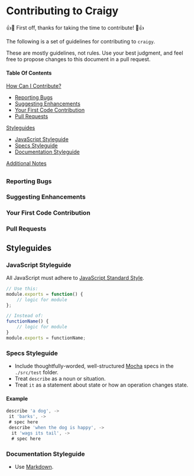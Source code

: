 # Contributing to Craigy

:+1::tada: First off, thanks for taking the time to contribute! :tada::+1:

The following is a set of guidelines for contributing to `craigy`.

These are mostly guidelines, not rules. Use your best judgment, and feel free to propose changes to this document in a pull request.

#### Table Of Contents

[How Can I Contribute?](#how-can-i-contribute)

- [Reporting Bugs](#reporting-bugs)
- [Suggesting Enhancements](#suggesting-enhancements)
- [Your First Code Contribution](#your-first-code-contribution)
- [Pull Requests](#pull-requests)

[Styleguides](#styleguides)

- [JavaScript Styleguide](#javascript-styleguide)
- [Specs Styleguide](#specs-styleguide)
- [Documentation Styleguide](#documentation-styleguide)

[Additional Notes](#additional-notes)

##

### Reporting Bugs

### Suggesting Enhancements

### Your First Code Contribution

### Pull Requests

## Styleguides

### JavaScript Styleguide

All JavaScript must adhere to [JavaScript Standard Style](https://standardjs.com/).

```js
// Use this:
module.exports = function() {
    // logic for module
};

// Instead of:
functionName() {
    // logic for module
}
module.exports = functionName;
```

### Specs Styleguide

- Include thoughtfully-worded, well-structured [Mocha](https://mochajs.org/) specs in the `./src/test` folder.
- Treat `describe` as a noun or situation.
- Treat `it` as a statement about state or how an operation changes state.

#### Example

```javascript
describe 'a dog', ->
 it 'barks', ->
 # spec here
 describe 'when the dog is happy', ->
  it 'wags its tail', ->
  # spec here
```

### Documentation Styleguide

- Use [Markdown](https://daringfireball.net/projects/markdown).
